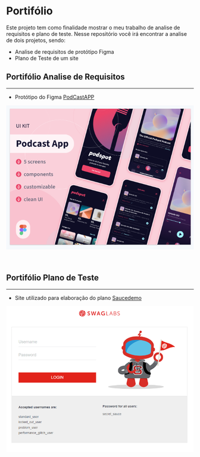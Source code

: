 # Portifólio

Este projeto tem como finalidade mostrar o meu trabalho de analise de requisitos e plano de teste.
Nesse repositório você irá encontrar a analise de dois projetos, sendo:

- Analise de requisitos de protótipo Figma
- Plano de Teste de um site

## Portifólio Analise de Requisitos
---
- Protótipo do Figma [PodCastAPP](https://www.uplabs.com/posts/podcast-app-27e7dba2-b5d6-40f8-be0f-52d6710b9af7)

![Referencia Prototipo](img\ref_figma.png?raw=true "PodCast")

<br>

## Portifólio Plano de Teste
---

- Site utilizado para elaboração do plano [Saucedemo](https://www.saucedemo.com/)

![Home Site Saucedemo](img\site_saucedemo.png?raw=true "Home")


